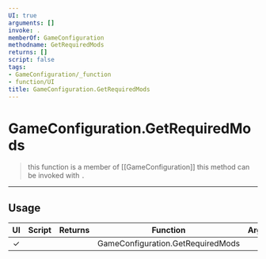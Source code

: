 ```yaml
---
UI: true
arguments: []
invoke: .
memberOf: GameConfiguration
methodname: GetRequiredMods
returns: []
script: false
tags:
- GameConfiguration/_function
- function/UI
title: GameConfiguration.GetRequiredMods
---
```

# GameConfiguration.GetRequiredMods
> this function is a member of [[GameConfiguration]]
> this method can be invoked with `.`
-----
## Usage
|  UI | Script | Returns | Function | Arguments |
|:---:|:------:|-------:|:--------:|:---------|
|✓| ||GameConfiguration.GetRequiredMods||
